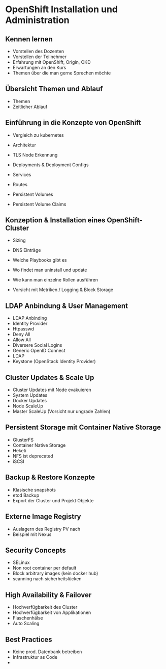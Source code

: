 # OpenShift Installation und Administration

## Kennen lernen

- Vorstellen des Dozenten
- Vorstellen der Teilnehmer
- Erfahrung mit OpenShift, Origin, OKD
- Erwartungen an den Kurs
- Themen über die man gerne Sprechen möchte



## Übersicht Themen und Ablauf

- Themen
- Zeitlicher Ablauf


## Einführung in die Konzepte von OpenShift
- Vergleich zu kubernetes
- Architektur
- TLS Node Erkennung
  
- Deployments & Deployment Configs
- Services
- Routes

- Persistent Volumes
- Persistent Volume Claims



## Konzeption & Installation eines OpenShift-Cluster
- Sizing
- DNS Einträge
- Welche Playbooks gibt es
- Wo findet man uninstall und update
- Wie kann man einzelne Rollen ausführen


- Vorsicht mit Metriken / Logging & Block Storage

## LDAP Anbindung & User Management

- LDAP Anbinding
- Identity Provider
- Htpasswd
- Deny All
- Allow All
- Diversere Social Logins
- Generic OpenID Connect
- LDAP
- Keystone (OpenStack Identity Provider)


## Cluster Updates & Scale Up
- Cluster Updates mit Node evakuieren
- System Updates
- Docker Updates
- Node ScaleUp
- Master ScaleUp (Vorsicht nur ungrade Zahlen)

## Persistent Storage mit Container Native Storage
- GlusterFS
- Container Native Storage
- Heketi
- NFS ist deprecated
- iSCSI

## Backup & Restore Konzepte
- Klasische snapshots
- etcd Backup
- Export der Cluster und Projekt Objekte

## Externe Image Registry
- Auslagern des Registry PV nach 
- Beispiel mit Nexus

## Security Concepts
- SELinux
- Non root container per default
- Block arbitrary images (kein docker hub)
- scanning nach sicherheitslücken



## High Availability & Failover
- Hochverfügbarkeit des Cluster
- Hochverfügbarkeit von Applikationen
- Flaschenhälse
- Auto Scaling

## Best Practices
- Keine prod. Datenbank betreiben
- Infrastruktur as Code
- 